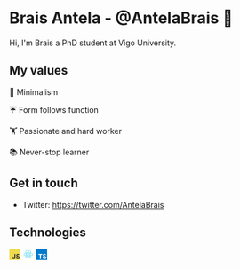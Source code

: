 # Brais Antela - @AntelaBrais 👋

Hi, I'm Brais a PhD student at Vigo University.

## My values

🗻 Minimalism

☔️ Form follows function

🏋️ Passionate and hard worker

📚 Never-stop learner

## Get in touch

- Twitter: https://twitter.com/AntelaBrais

## Technologies

<img height="20" src="https://raw.githubusercontent.com/github/explore/80688e429a7d4ef2fca1e82350fe8e3517d3494d/topics/javascript/javascript.png">
<img height="20" src="https://raw.githubusercontent.com/github/explore/80688e429a7d4ef2fca1e82350fe8e3517d3494d/topics/react/react.png">
<img height="20" src="https://raw.githubusercontent.com/github/explore/80688e429a7d4ef2fca1e82350fe8e3517d3494d/topics/typescript/typescript.png">
